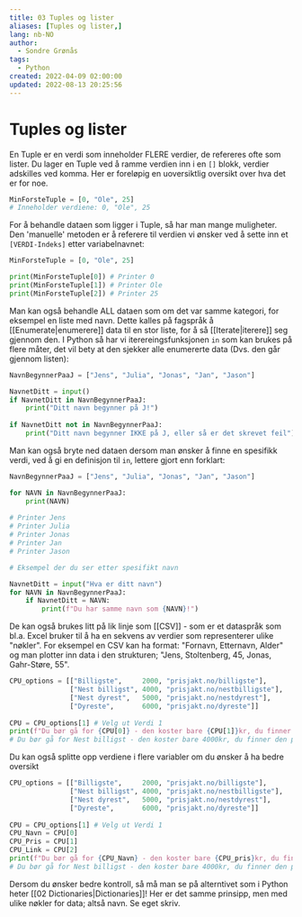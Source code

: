 ```yaml
---
title: 03 Tuples og lister
aliases: [Tuples og lister,]
lang: nb-NO
author:
  - Sondre Grønås
tags:
  - Python
created: 2022-04-09 02:00:00
updated: 2022-08-13 20:25:56
---
```

# Tuples og lister
En Tuple er en verdi som inneholder FLERE verdier, de refereres ofte som lister. Du lager en Tuple ved å ramme verdien inn i en ``[]`` blokk, verdier adskilles ved komma. Her er foreløpig en uoversiktlig oversikt over hva det er for noe.

```python
MinForsteTuple = [0, "Ole", 25]
# Inneholder verdiene: 0, "Ole", 25
```

For å behandle dataen som ligger i Tuple, så har man mange muligheter. Den 'manuelle' metoden er å referere til verdien vi ønsker ved å sette inn et `[VERDI-Indeks]` etter variabelnavnet:
```python
MinForsteTuple = [0, "Ole", 25]

print(MinForsteTuple[0]) # Printer 0
print(MinForsteTuple[1]) # Printer Ole
print(MinForsteTuple[2]) # Printer 25
```

Man kan også behandle ALL dataen som om det var samme kategori, for eksempel en liste med navn. Dette kalles på fagspråk å [[Enumerate|enumerere]] data til en stor liste, for å så [[Iterate|iterere]] seg gjennom den. I Python så har vi iterereingsfunksjonen `in` som kan brukes på flere måter, det vil bety at den sjekker alle enumererte data (Dvs. den går gjennom listen):
```python
NavnBegynnerPaaJ = ["Jens", "Julia", "Jonas", "Jan", "Jason"]

NavnetDitt = input()
if NavnetDitt in NavnBegynnerPaaJ:
	print("Ditt navn begynner på J!")
	
if NavnetDitt not in NavnBegynnerPaaJ:
	print("Ditt navn begynner IKKE på J, eller så er det skrevet feil")
```

Man kan også bryte ned dataen dersom man ønsker å finne en spesifikk verdi, ved å gi en definisjon til `in`, lettere gjort enn forklart:
```python
NavnBegynnerPaaJ = ["Jens", "Julia", "Jonas", "Jan", "Jason"]

for NAVN in NavnBegynnerPaaJ:
	print(NAVN)
	
# Printer Jens
# Printer Julia
# Printer Jonas
# Printer Jan
# Printer Jason

# Eksempel der du ser etter spesifikt navn

NavnetDitt = input("Hva er ditt navn")
for NAVN in NavnBegynnerPaaJ:
	if NavnetDitt = NAVN:
		print(f"Du har samme navn som {NAVN}!")
```

De kan også brukes litt på lik linje som [[CSV]] - som er et dataspråk som bl.a. Excel bruker til å ha en sekvens av verdier som representerer ulike "nøkler". For eksempel en CSV kan ha format: "Fornavn, Etternavn, Alder" og man plotter inn data i den strukturen; "Jens, Stoltenberg, 45, Jonas, Gahr-Støre, 55".

```python
CPU_options = [["Billigste", 	 2000, "prisjakt.no/billigste"], 		# Verdi 0
			   ["Nest billigst", 4000, "prisjakt.no/nestbilligste"], 	# Verdi 1
			   ["Nest dyrest",	 5000, "prisjakt.no/nestdyrest"], 		# Verdi 2
			   ["Dyreste",		 6000, "prisjakt.no/dyreste"]]			# Verdi 3
			   
CPU = CPU_options[1] # Velg ut Verdi 1
print(f"Du bør gå for {CPU[0]} - den koster bare {CPU[1]}kr, du finner den på {CPU[2]}")
# Du bør gå for Nest billigst - den koster bare 4000kr, du finner den på prisjakt.no/nestbilligste
```

Du kan også splitte opp verdiene i flere variabler om du ønsker å ha bedre oversikt
```python
CPU_options = [["Billigste", 	 2000, "prisjakt.no/billigste"], 		# Verdi 0
			   ["Nest billigst", 4000, "prisjakt.no/nestbilligste"], 	# Verdi 1
			   ["Nest dyrest",	 5000, "prisjakt.no/nestdyrest"], 		# Verdi 2
			   ["Dyreste",		 6000, "prisjakt.no/dyreste"]]			# Verdi 3
			   
CPU = CPU_options[1] # Velg ut Verdi 1
CPU_Navn = CPU[0]
CPU_Pris = CPU[1]
CPU_Link = CPU[2]
print(f"Du bør gå for {CPU_Navn} - den koster bare {CPU_pris}kr, du finner den på {CPU_Link}")
# Du bør gå for Nest billigst - den koster bare 4000kr, du finner den på prisjakt.no/nestbilligste
```

Dersom du ønsker bedre kontroll, så må man se på alterntivet som i Python heter [[02 Dictionaries|Dictionaries]]! Her er det samme prinsipp, men med ulike nøkler for data; altså navn. Se eget skriv.